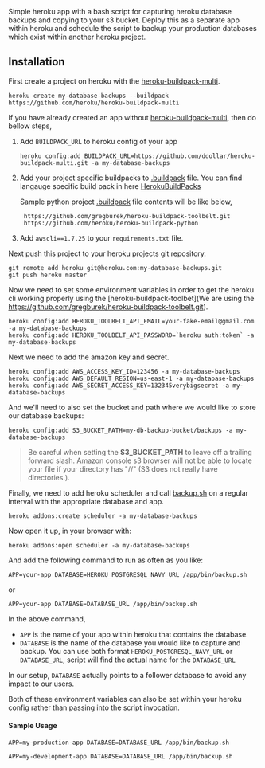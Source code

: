Simple heroku app with a bash script for capturing heroku database backups and copying to your s3 bucket.  Deploy this as a separate app within heroku and schedule the script to backup your production databases which exist within another heroku project.


## Installation


First create a project on heroku with the [heroku-buildpack-multi](https://github.com/heroku/heroku-buildpack-multi).

```
heroku create my-database-backups --buildpack https://github.com/heroku/heroku-buildpack-multi
```

If you have already created an app without  [heroku-buildpack-multi](https://github.com/ddollar/heroku-buildpack-multi), then do bellow steps, 

1. Add `BUILDPACK_URL` to heroku config of your app

    ```
    heroku config:add BUILDPACK_URL=https://github.com/ddollar/heroku-buildpack-multi.git -a my-database-backups
    ```

2. Add your project specific buildpacks to [.buildpack](.buildpack) file. You can find langauge specific build pack in here [HerokuBuildPacks](https://devcenter.heroku.com/articles/buildpacks)

    Sample python project [.buildpack](.buildpack) file contents will be like below,

        https://github.com/gregburek/heroku-buildpack-toolbelt.git
        https://github.com/heroku/heroku-buildpack-python

3. Add `awscli==1.7.25` to your `requirements.txt` file.

Next push this project to your heroku projects git repository.

```
git remote add heroku git@heroku.com:my-database-backups.git
git push heroku master
```

Now we need to set some environment variables in order to get the heroku cli working properly using the [heroku-buildpack-toolbet](We are using the https://github.com/gregburek/heroku-buildpack-toolbelt.git).

```
heroku config:add HEROKU_TOOLBELT_API_EMAIL=your-fake-email@gmail.com -a my-database-backups
heroku config:add HEROKU_TOOLBELT_API_PASSWORD=`heroku auth:token` -a my-database-backups
```

Next we need to add the amazon key and secret.

```
heroku config:add AWS_ACCESS_KEY_ID=123456 -a my-database-backups
heroku config:add AWS_DEFAULT_REGION=us-east-1 -a my-database-backups
heroku config:add AWS_SECRET_ACCESS_KEY=132345verybigsecret -a my-database-backups
```

And we'll need to also set the bucket and path where we would like to store our database backups:

```
heroku config:add S3_BUCKET_PATH=my-db-backup-bucket/backups -a my-database-backups
```  

> Be careful when setting the **S3_BUCKET_PATH** to leave off a trailing forward slash.  Amazon console s3 browser will not be able to locate your file if your directory has "//" (S3 does not really have directories.).

Finally, we need to add heroku scheduler and call [backup.sh](https://github.com/kbaum/heroku-database-backups/blob/master/bin/backup.sh) on a regular interval with the appropriate database and app.

```
heroku addons:create scheduler -a my-database-backups
```

Now open it up, in your browser with:

```
heroku addons:open scheduler -a my-database-backups
```

And add the following command to run as often as you like:

```
APP=your-app DATABASE=HEROKU_POSTGRESQL_NAVY_URL /app/bin/backup.sh
```

or

```
APP=your-app DATABASE=DATABASE_URL /app/bin/backup.sh 
```


In the above command, 
- `APP` is the name of your app within heroku that contains the database.  
- `DATABASE` is the name of the database you would like to capture and backup. You can use both format  `HEROKU_POSTGRESQL_NAVY_URL` or `DATABASE_URL`, script will find the actual name for the `DATABASE_URL` 

In our setup, `DATABASE` actually points to a follower database to avoid any impact to our users.  

Both of these environment variables can also be set within your heroku config rather than passing into the script invocation.

#### Sample Usage 

```
APP=my-production-app DATABASE=DATABASE_URL /app/bin/backup.sh 

APP=my-development-app DATABASE=DATABASE_URL /app/bin/backup.sh 
```


